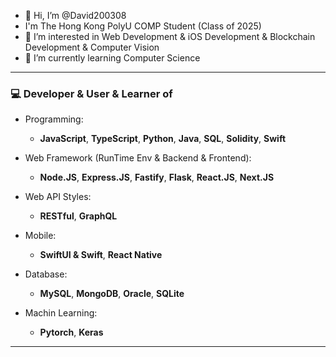 - 👋 Hi, I’m @David200308
- I'm The Hong Kong PolyU COMP Student (Class of 2025)
- 👀 I’m interested in Web Development & iOS Development & Blockchain Development & Computer Vision
- 🌱 I’m currently learning Computer Science

---

### 💻 Developer & User & Learner of
- Programming: 
  - **JavaScript**, **TypeScript**, **Python**, **Java**, **SQL**, **Solidity**, **Swift**

- Web Framework (RunTime Env & Backend & Frontend): 
  - **Node.JS**, **Express.JS**, **Fastify**, **Flask**, **React.JS**, **Next.JS**
 
- Web API Styles: 
  - **RESTful**, **GraphQL**
 
- Mobile:
  - **SwiftUI & Swift**, **React Native**
 
- Database: 
  - **MySQL**, **MongoDB**, **Oracle**, **SQLite**

- Machin Learning:
  - **Pytorch**, **Keras**

---


<!---
David200308/David200308 is a ✨ special ✨ repository because its `README.md` (this file) appears on your GitHub profile.
You can click the Preview link to take a look at your changes.
--->
